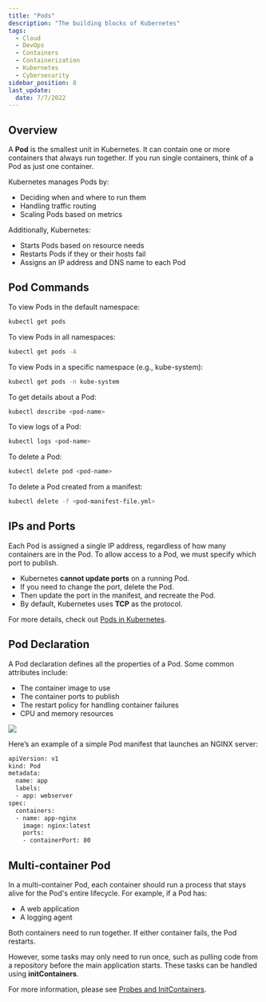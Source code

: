 ```yaml
---
title: "Pods"
description: "The building blocks of Kubernetes"
tags:
  - Cloud
  - DevOps
  - Containers
  - Containerization
  - Kubernetes
  - Cybersecurity
sidebar_position: 8
last_update:
  date: 7/7/2022
---
```



## Overview

A **Pod** is the smallest unit in Kubernetes. It can contain one or more containers that always run together. If you run single containers, think of a Pod as just one container.

Kubernetes manages Pods by:

- Deciding when and where to run them
- Handling traffic routing
- Scaling Pods based on metrics

Additionally, Kubernetes:

- Starts Pods based on resource needs
- Restarts Pods if they or their hosts fail
- Assigns an IP address and DNS name to each Pod

## Pod Commands

To view Pods in the default namespace:

```bash
kubectl get pods
```

To view Pods in all namespaces:

```bash
kubectl get pods -A
```

To view Pods in a specific namespace (e.g., kube-system):

```bash
kubectl get pods -n kube-system
```

To get details about a Pod:

```bash
kubectl describe <pod-name>
```

To view logs of a Pod:

```bash
kubectl logs <pod-name>
```

To delete a Pod:

```bash
kubectl delete pod <pod-name>
```

To delete a Pod created from a manifest:

```bash
kubectl delete -f <pod-manifest-file.yml>
```


## IPs and Ports

Each Pod is assigned a single IP address, regardless of how many containers are in the Pod. To allow access to a Pod, we must specify which port to publish.

- Kubernetes **cannot update ports** on a running Pod. 
- If you need to change the port, delete the Pod.
- Then update the port in the manifest, and recreate the Pod.
- By default, Kubernetes uses **TCP** as the protocol.

For more details, check out [Pods in Kubernetes](https://kubernetes.io/docs/concepts/workloads/pods/).


## Pod Declaration

A Pod declaration defines all the properties of a Pod. Some common attributes include:

- The container image to use
- The container ports to publish
- The restart policy for handling container failures
- CPU and memory resources

<div class='img-center'>

![](/img/docs/theory-podsdeclaration.png)

</div>

Here’s an example of a simple Pod manifest that launches an NGINX server:

```bash
apiVersion: v1
kind: Pod
metadata:
  name: app
  labels:
  - app: webserver
spec:
  containers:
  - name: app-nginx
    image: nginx:latest
    ports:
    - containerPort: 80
```


## Multi-container Pod

In a multi-container Pod, each container should run a process that stays alive for the Pod's entire lifecycle. For example, if a Pod has:

- A web application
- A logging agent

Both containers need to run together. If either container fails, the Pod restarts.

However, some tasks may only need to run once, such as pulling code from a repository before the main application starts. These tasks can be handled using **initContainers**.

For more information, please see [Probes and InitContainers](/docs/015-Containerization/020-Kubernetes/020-Probes-and-MultiContainer-Pods.md).


 

 
